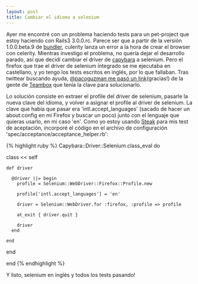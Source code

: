 ```yaml
---
layout: post
title: Cambiar el idioma a selenium
---
```

Ayer me encontré con un problema haciendo tests para un pet-project que estoy haciendo con Rails3 3.0.0.rc. Parece ser que a partir de la versión 1.0.0.beta.9 de [bundler][1], culerity lanza un error a la hora de crear el browser con celerity. Mientras investigo el problema, no quería dejar el desarrollo parado, así que decidí cambiar el driver de [capybara][2] a selenium. Pero el firefox que trae el driver de selenium integrado se me ejecutaba en castellano, y yo tengo los tests escritos en inglés, por lo que fallaban. Tras twittear buscando ayuda, [@pacoguzman me pasó un link][3](gracias!) de la gente de [Teambox][4] que tenía la clave para solucionarlo.

Lo solución consiste en extraer el profile del driver de selenium, pasarle la nueva clave del idioma, y volver a asignar el profile al driver de selenium. La clave que había que pasar era 'intl.accept_languages' (sacado de hacer un about:config en mi Firefox y buscar un poco) junto con el lenguaje que quieras usarlo, en mi caso 'en'. Como yo estoy usando [Steak][5] para mis test de aceptación, incorporé el código en el archivo de configuración 'spec/acceptance/acceptance_helper.rb':

{% highlight ruby %}
Capybara::Driver::Selenium.class_eval do

  class << self

    def driver

      @driver ||= begin
        profile = Selenium::WebDriver::Firefox::Profile.new

        profile['intl.accept_languages'] = 'en'

        driver = Selenium::WebDriver.for :firefox, :profile => profile

        at_exit { driver.quit }

        driver
      end

    end

  end

end
{% endhighlight %}

Y listo, selenium en inglés y todos los tests pasando!

[1]: http://github.com/carlhuda/bundler "Bundler"
[2]: http://github.com/jnicklas/capybara "Capybara"
[3]: http://twitter.com/pacoguzman/status/21053477686 "@pacoguzman tweet"
[4]: http://teambox.com/ "Teambox"
[5]: http://github.com/cavalle/steak "Steak"
